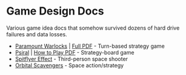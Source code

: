 Game Design Docs
=====================

Various game idea docs that somehow survived dozens of hard drive failures and data losses.

  * [Paramount Warlocks](paramount_warlocks.md) | [Full PDF](paramount-warlocks.pdf) - Turn-based strategy game
  * [Psiral](psiral-design-doc.pdf) | [How to Play PDF](psiral-how-to.pdf) - Strategy-board game
  * [Spitflyer Effect](spitflyer_effect.md) - Third-person space shooter
  * [Orbital Scavengers](orbital_scavengers.md) - Space action/strategy

